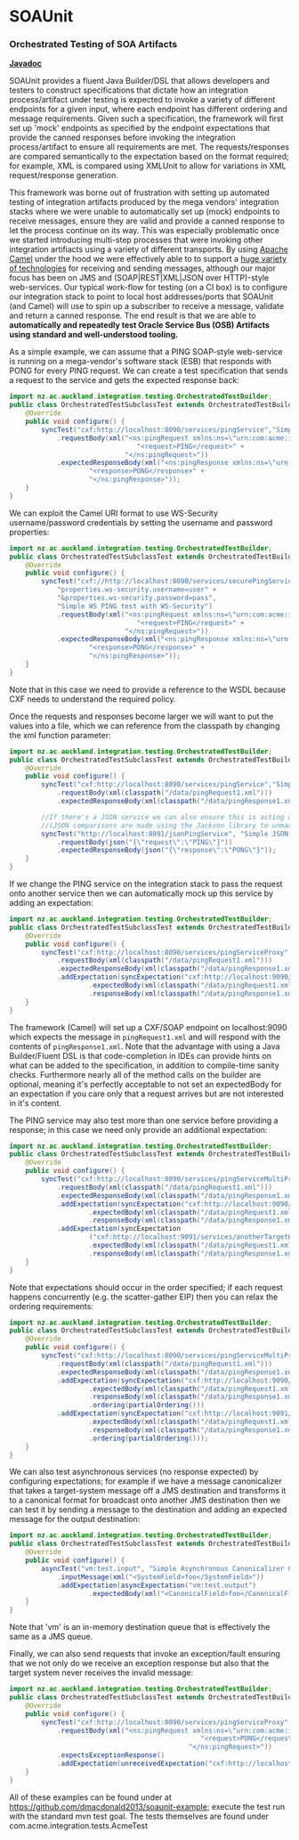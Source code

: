 SOAUnit
==================================================
### Orchestrated Testing of SOA Artifacts 

**[Javadoc](http://uoa-group-applications.github.io/soaunit/apidocs/)**

SOAUnit provides a fluent Java Builder/DSL that allows developers and testers to construct specifications that dictate how an integration process/artifact under testing is expected to invoke a variety of different endpoints for a given input, where each endpoint has different ordering and message requirements. Given such a specification, the framework will first set up 'mock' endpoints as specified by the endpoint expectations that provide the canned responses before invoking the integration process/artifact to ensure all requirements are met. The requests/responses are compared semantically to the expectation based on the format required; for example, XML is compared using XMLUnit to allow for variations in XML request/response generation.

This framework was borne out of frustration with setting up automated testing of integration artifacts produced by the mega vendors' integration stacks where we were unable to automatically set up (mock) endpoints to receive messages, ensure they are valid and provide a canned response to let the process continue on its way. This was especially problematic once we started introducing multi-step processes that were invoking other integration artifiacts using a variety of different transports. By using [Apache Camel](http://camel.apache.org/) under the hood we were effectively able to to support a [huge variety of technologies](http://camel.apache.org/components.html) for receiving and sending messages, although our major focus has been on JMS and (SOAP|REST|XML|JSON over HTTP)-style web-services. Our typical work-flow for testing (on a CI box) is to configure our integration stack to point to local host addresses/ports that SOAUnit (and Camel) will use to spin up a subscriber to receive a message, validate and return a canned response. The end result is that we are able to **automatically and repeatedly test Oracle Service Bus (OSB) Artifacts using standard and well-understood tooling.**

As a simple example, we can assume that a PING SOAP-style web-service is running on a mega-vendor's software stack (ESB) that responds with PONG for every PING request. We can create a test specification that sends a request to the service and gets the expected response back:
```java
import nz.ac.auckland.integration.testing.OrchestratedTestBuilder;
public class OrchestratedTestSubclassTest extends OrchestratedTestBuilder {
    @Override
    public void configure() {
        syncTest("cxf:http://localhost:8090/services/pingService","Simple WS PING test")
            .requestBody(xml("<ns:pingRequest xmlns:ns=\"urn:com:acme:integration:wsdl:pingservice\">" +
                                "<request>PING</request>" +
                             "</ns:pingRequest>"))
            .expectedResponseBody(xml("<ns:pingResponse xmlns:ns=\"urn:com:acme:integration:wsdl:pingservice\">" +
                    "<response>PONG</response>" +
                    "</ns:pingResponse>"));
    }
}
```

We can exploit the Camel URI format to use WS-Security username/password credentials by setting the username and
password properties:
```java
import nz.ac.auckland.integration.testing.OrchestratedTestBuilder;
public class OrchestratedTestSubclassTest extends OrchestratedTestBuilder {
    @Override
    public void configure() {
        syncTest("cxf://http://localhost:8090/services/securePingService?wsdlURL=SecurePingService.wsdl&" +
            "properties.ws-security.username=user" +
            "&properties.ws-security.password=pass",
            "Simple WS PING test with WS-Security")
            .requestBody(xml("<ns:pingRequest xmlns:ns=\"urn:com:acme:integration:wsdl:pingservice\">" +
                                "<request>PING</request>" +
                             "</ns:pingRequest>"))
            .expectedResponseBody(xml("<ns:pingResponse xmlns:ns=\"urn:com:acme:integration:wsdl:pingservice\">" +
                    "<response>PONG</response>" +
                    "</ns:pingResponse>"));
    }
}
```
Note that in this case we need to provide a reference to the WSDL because CXF needs to understand the required policy.

Once the requests and responses become larger we will want to put the values into a file, which we can reference from the classpath by changing the xml function parameter:
```java
import nz.ac.auckland.integration.testing.OrchestratedTestBuilder;
public class OrchestratedTestSubclassTest extends OrchestratedTestBuilder {
    @Override
    public void configure() {
        syncTest("cxf:http://localhost:8090/services/pingService","Simple WS PING test with local resources")
            .requestBody(xml(classpath("/data/pingRequest1.xml")))
            .expectedResponseBody(xml(classpath("/data/pingResponse1.xml")));

        //If there's a JSON service we can also ensure this is acting appropriately
        //(JSON comparisons are made using the Jackson library to unmarshal and compare each value)
        syncTest("http://localhost:8091/jsonPingService", "Simple JSON PING")
            .requestBody(json("{\"request\":\"PING\"}"))
            .expectedResponseBody(json("{\"response\":\"PONG\"}"));
    }
}
```


If we change the PING service on the integration stack to pass the request onto another service then we can automatically mock up this service by adding an expectation:
```java
import nz.ac.auckland.integration.testing.OrchestratedTestBuilder;
public class OrchestratedTestSubclassTest extends OrchestratedTestBuilder {
    @Override
    public void configure() {
        syncTest("cxf:http://localhost:8090/services/pingServiceProxy","WS PING test with mock service expectation")
            .requestBody(xml(classpath("/data/pingRequest1.xml")))
            .expectedResponseBody(xml(classpath("/data/pingResponse1.xml")))
            .addExpectation(syncExpectation("cxf:http://localhost:9090/services/targetWS?wsdlURL=PingService.wsdl")
                    .expectedBody(xml(classpath("/data/pingRequest1.xml")))
                    .responseBody(xml(classpath("/data/pingResponse1.xml"))));
    }
}
```
The framework (Camel) will set up a CXF/SOAP endpoint on localhost:9090 which expects the message in `pingRequest1.xml` and will respond with the contents of `pingResponse1.xml`. Note that the advantage with using a Java Builder/Fluent DSL is that code-completion in IDEs can provide hints on what can be added to the specification, in addition to compile-time sanity checks. Furthermore nearly all of the method calls on the builder are optional, meaning it's perfectly acceptable to not set an expectedBody for an expectation if you care only that a request arrives but are not interested in it's content.

The PING service may also test more than one service before providing a response; in this case we need only provide an additional expectation:
```java
import nz.ac.auckland.integration.testing.OrchestratedTestBuilder;
public class OrchestratedTestSubclassTest extends OrchestratedTestBuilder {
    @Override
    public void configure() {
        syncTest("cxf:http://localhost:8090/services/pingServiceMultiProxy","WS PING test with multiple mock service expectations")
            .requestBody(xml(classpath("/data/pingRequest1.xml")))
            .expectedResponseBody(xml(classpath("/data/pingResponse1.xml")))
            .addExpectation(syncExpectation("cxf:http://localhost:9090/services/targetWS?wsdlURL=PingService.wsdl")
                    .expectedBody(xml(classpath("/data/pingRequest1.xml")))
                    .responseBody(xml(classpath("/data/pingResponse1.xml"))))
            .addExpectation(syncExpectation
                    ("cxf:http://localhost:9091/services/anotherTargetWS?wsdlURL=PingService.wsdl")
                    .expectedBody(xml(classpath("/data/pingRequest1.xml")))
                    .responseBody(xml(classpath("/data/pingResponse1.xml"))));
    }
}
```
Note that expectations should occur in the order specified; if each request happens concurrently (e.g. the scatter-gather EIP) then you can relax the ordering requirements:
```java
import nz.ac.auckland.integration.testing.OrchestratedTestBuilder;
public class OrchestratedTestSubclassTest extends OrchestratedTestBuilder {
    @Override
    public void configure() {
        syncTest("cxf:http://localhost:8090/services/pingServiceMultiProxyUnordered","WS PING test with multiple unordered mock service expectations")
            .requestBody(xml(classpath("/data/pingRequest1.xml")))
            .expectedResponseBody(xml(classpath("/data/pingResponse1.xml")))
            .addExpectation(syncExpectation("cxf:http://localhost:9090/services/targetWS?wsdlURL=PingService.wsdl")
                    .expectedBody(xml(classpath("/data/pingRequest1.xml")))
                    .responseBody(xml(classpath("/data/pingResponse1.xml")))
                    .ordering(partialOrdering()))
            .addExpectation(syncExpectation("cxf:http://localhost:9091/services/anotherTargetWS?wsdlURL=PingService.wsdl")
                    .expectedBody(xml(classpath("/data/pingRequest1.xml")))
                    .responseBody(xml(classpath("/data/pingResponse1.xml")))
                    .ordering(partialOrdering()));
    }
}
```

We can also test asynchronous services (no response expected) by configuring expectations; for example if we have a message canonicalizer that takes a target-system message off a JMS destination and transforms it to a canonical format for broadcast onto another JMS destination then we can test it by sending a message to the destination and adding an expected message for the output destination:
```java
import nz.ac.auckland.integration.testing.OrchestratedTestBuilder;
public class OrchestratedTestSubclassTest extends OrchestratedTestBuilder {
    @Override
    public void configure() {
        asyncTest("vm:test.input", "Simple Asynchronous Canonicalizer Comparison")
            .inputMessage(xml("<SystemField>foo</SystemField>"))
            .addExpectation(asyncExpectation("vm:test.output")
                    .expectedBody(xml("<CanonicalField>foo</CanonicalField>")));
    }
}
```
Note that 'vm' is an in-memory destination queue that is effectively the same as a JMS queue.

Finally, we can also send requests that invoke an exception/fault ensuring that we not only do we receive an exception response but also that the target system never receives the invalid message:
```java
import nz.ac.auckland.integration.testing.OrchestratedTestBuilder;
public class OrchestratedTestSubclassTest extends OrchestratedTestBuilder {
    @Override
    public void configure() {
        syncTest("cxf:http://localhost:8090/services/pingServiceProxy","Test invalid message doesn't arrive at the endpoint and returns exception")
            .requestBody(xml("<ns:pingRequest xmlns:ns=\"urn:com:acme:integration:wsdl:pingservice\">" +
                                                "<request>PONG</request>" +
                                             "</ns:pingRequest>"))
            .expectsExceptionResponse()
            .addExpectation(unreceivedExpectation("cxf:http://localhost:9090/services/targetWS?wsdlURL=PingService.wsdl"));
    }
}
```

All of these examples can be found under at https://github.com/dmacdonald2013/soaunit-example; execute the test run with the standard mvn test goal. The tests themselves are found under com.acme.integration.tests.AcmeTest
